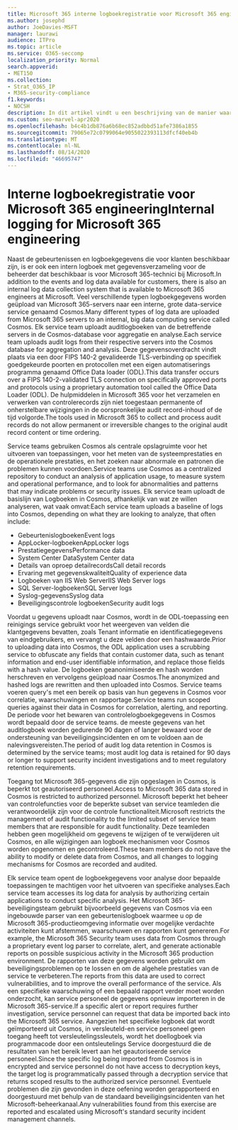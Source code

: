 ```yaml
---
title: Microsoft 365 interne logboekregistratie voor Microsoft 365 engineering
ms.author: josephd
author: JoeDavies-MSFT
manager: laurawi
audience: ITPro
ms.topic: article
ms.service: O365-seccomp
localization_priority: Normal
search.appverid:
- MET150
ms.collection:
- Strat_O365_IP
- M365-security-compliance
f1.keywords:
- NOCSH
description: In dit artikel vindt u een beschrijving van de manier waarop interne logboekregistratie voor Microsoft 365 engineering teams werkt.
ms.custom: seo-marvel-apr2020
ms.openlocfilehash: b4c4b1db876a6b68ec852adbbd51afe7386a1855
ms.sourcegitcommit: 79065e72c0799064e9055022393113dfcf40eb4b
ms.translationtype: MT
ms.contentlocale: nl-NL
ms.lasthandoff: 08/14/2020
ms.locfileid: "46695747"
---
```

# <a name="internal-logging-for-microsoft-365-engineering"></a><span data-ttu-id="06cb6-103">Interne logboekregistratie voor Microsoft 365 engineering</span><span class="sxs-lookup"><span data-stu-id="06cb6-103">Internal logging for Microsoft 365 engineering</span></span>

<span data-ttu-id="06cb6-104">Naast de gebeurtenissen en logboekgegevens die voor klanten beschikbaar zijn, is er ook een intern logboek met gegevensverzameling voor de beheerder dat beschikbaar is voor Microsoft 365-technici bij Microsoft.</span><span class="sxs-lookup"><span data-stu-id="06cb6-104">In addition to the events and log data available for customers, there is also an internal log data collection system that is available to Microsoft 365 engineers at Microsoft.</span></span> <span data-ttu-id="06cb6-105">Veel verschillende typen logboekgegevens worden geüpload van Microsoft 365-servers naar een interne, grote data-service service genaamd Cosmos.</span><span class="sxs-lookup"><span data-stu-id="06cb6-105">Many different types of log data are uploaded from Microsoft 365 servers to an internal, big data computing service called Cosmos.</span></span> <span data-ttu-id="06cb6-106">Elk service team uploadt auditlogboeken van de betreffende servers in de Cosmos-database voor aggregatie en analyse.</span><span class="sxs-lookup"><span data-stu-id="06cb6-106">Each service team uploads audit logs from their respective servers into the Cosmos database for aggregation and analysis.</span></span> <span data-ttu-id="06cb6-107">Deze gegevensoverdracht vindt plaats via een door FIPS 140-2 gevalideerde TLS-verbinding op specifiek goedgekeurde poorten en protocollen met een eigen automatiserings programma genaamd Office Data loader (ODL).</span><span class="sxs-lookup"><span data-stu-id="06cb6-107">This data transfer occurs over a FIPS 140-2-validated TLS connection on specifically approved ports and protocols using a proprietary automation tool called the Office Data Loader (ODL).</span></span> <span data-ttu-id="06cb6-108">De hulpmiddelen in Microsoft 365 voor het verzamelen en verwerken van controlerecords zijn niet toegestaan permanente of onherstelbare wijzigingen in de oorspronkelijke audit record-inhoud of de tijd volgorde.</span><span class="sxs-lookup"><span data-stu-id="06cb6-108">The tools used in Microsoft 365 to collect and process audit records do not allow permanent or irreversible changes to the original audit record content or time ordering.</span></span>

<span data-ttu-id="06cb6-109">Service teams gebruiken Cosmos als centrale opslagruimte voor het uitvoeren van toepassingen, voor het meten van de systeemprestaties en de operationele prestaties, en het zoeken naar abnormale en patronen die problemen kunnen voordoen.</span><span class="sxs-lookup"><span data-stu-id="06cb6-109">Service teams use Cosmos as a centralized repository to conduct an analysis of application usage, to measure system and operational performance, and to look for abnormalities and patterns that may indicate problems or security issues.</span></span> <span data-ttu-id="06cb6-110">Elk service team uploadt de basislijn van Logboeken in Cosmos, afhankelijk van wat ze willen analyseren, wat vaak omvat:</span><span class="sxs-lookup"><span data-stu-id="06cb6-110">Each service team uploads a baseline of logs into Cosmos, depending on what they are looking to analyze, that often include:</span></span>

- <span data-ttu-id="06cb6-111">Gebeurtenislogboeken</span><span class="sxs-lookup"><span data-stu-id="06cb6-111">Event logs</span></span>
- <span data-ttu-id="06cb6-112">AppLocker-logboeken</span><span class="sxs-lookup"><span data-stu-id="06cb6-112">AppLocker logs</span></span>
- <span data-ttu-id="06cb6-113">Prestatiegegevens</span><span class="sxs-lookup"><span data-stu-id="06cb6-113">Performance data</span></span>
- <span data-ttu-id="06cb6-114">System Center Data</span><span class="sxs-lookup"><span data-stu-id="06cb6-114">System Center data</span></span>
- <span data-ttu-id="06cb6-115">Details van oproep detailrecords</span><span class="sxs-lookup"><span data-stu-id="06cb6-115">Call detail records</span></span>
- <span data-ttu-id="06cb6-116">Ervaring met gegevenskwaliteit</span><span class="sxs-lookup"><span data-stu-id="06cb6-116">Quality of experience data</span></span>
- <span data-ttu-id="06cb6-117">Logboeken van IIS Web Server</span><span class="sxs-lookup"><span data-stu-id="06cb6-117">IIS Web Server logs</span></span>
- <span data-ttu-id="06cb6-118">SQL Server-logboeken</span><span class="sxs-lookup"><span data-stu-id="06cb6-118">SQL Server logs</span></span>
- <span data-ttu-id="06cb6-119">Syslog-gegevens</span><span class="sxs-lookup"><span data-stu-id="06cb6-119">Syslog data</span></span>
- <span data-ttu-id="06cb6-120">Beveiligingscontrole logboeken</span><span class="sxs-lookup"><span data-stu-id="06cb6-120">Security audit logs</span></span>

<span data-ttu-id="06cb6-121">Voordat u gegevens uploadt naar Cosmos, wordt in de ODL-toepassing een reinigings service gebruikt voor het weergeven van velden die klantgegevens bevatten, zoals Tenant informatie en identificatiegegevens van eindgebruikers, en vervangt u deze velden door een hashwaarde.</span><span class="sxs-lookup"><span data-stu-id="06cb6-121">Prior to uploading data into Cosmos, the ODL application uses a scrubbing service to obfuscate any fields that contain customer data, such as tenant information and end-user identifiable information, and replace those fields with a hash value.</span></span> <span data-ttu-id="06cb6-122">De logboeken geanonimiseerde en hash worden herschreven en vervolgens geüpload naar Cosmos.</span><span class="sxs-lookup"><span data-stu-id="06cb6-122">The anonymized and hashed logs are rewritten and then uploaded into Cosmos.</span></span> <span data-ttu-id="06cb6-123">Service teams voeren query's met een bereik op basis van hun gegevens in Cosmos voor correlatie, waarschuwingen en rapportage.</span><span class="sxs-lookup"><span data-stu-id="06cb6-123">Service teams run scoped queries against their data in Cosmos for correlation, alerting, and reporting.</span></span> <span data-ttu-id="06cb6-124">De periode voor het bewaren van controlelogboekgegevens in Cosmos wordt bepaald door de service teams. de meeste gegevens van het auditlogboek worden gedurende 90 dagen of langer bewaard voor de ondersteuning van beveiligingsincidenten en om te voldoen aan de nalevingsvereisten.</span><span class="sxs-lookup"><span data-stu-id="06cb6-124">The period of audit log data retention in Cosmos is determined by the service teams; most audit log data is retained for 90 days or longer to support security incident investigations and to meet regulatory retention requirements.</span></span>

<span data-ttu-id="06cb6-125">Toegang tot Microsoft 365-gegevens die zijn opgeslagen in Cosmos, is beperkt tot geautoriseerd personeel.</span><span class="sxs-lookup"><span data-stu-id="06cb6-125">Access to Microsoft 365 data stored in Cosmos is restricted to authorized personnel.</span></span> <span data-ttu-id="06cb6-126">Microsoft beperkt het beheer van controlefuncties voor de beperkte subset van service teamleden die verantwoordelijk zijn voor de controle functionaliteit.</span><span class="sxs-lookup"><span data-stu-id="06cb6-126">Microsoft restricts the management of audit functionality to the limited subset of service team members that are responsible for audit functionality.</span></span> <span data-ttu-id="06cb6-127">Deze teamleden hebben geen mogelijkheid om gegevens te wijzigen of te verwijderen uit Cosmos, en alle wijzigingen aan logboek mechanismen voor Cosmos worden opgenomen en gecontroleerd.</span><span class="sxs-lookup"><span data-stu-id="06cb6-127">These team members do not have the ability to modify or delete data from Cosmos, and all changes to logging mechanisms for Cosmos are recorded and audited.</span></span>

<span data-ttu-id="06cb6-128">Elk service team opent de logboekgegevens voor analyse door bepaalde toepassingen te machtigen voor het uitvoeren van specifieke analyses.</span><span class="sxs-lookup"><span data-stu-id="06cb6-128">Each service team accesses its log data for analysis by authorizing certain applications to conduct specific analysis.</span></span> <span data-ttu-id="06cb6-129">Het Microsoft 365-beveiligingsteam gebruikt bijvoorbeeld gegevens van Cosmos via een ingebouwde parser van een gebeurtenislogboek waarmee u op de Microsoft 365-productieomgeving informatie over mogelijke verdachte activiteiten kunt afstemmen, waarschuwen en rapporten kunt genereren.</span><span class="sxs-lookup"><span data-stu-id="06cb6-129">For example, the Microsoft 365 Security team uses data from Cosmos through a proprietary event log parser to correlate, alert, and generate actionable reports on possible suspicious activity in the Microsoft 365 production environment.</span></span> <span data-ttu-id="06cb6-130">De rapporten van deze gegevens worden gebruikt om beveiligingsproblemen op te lossen en om de algehele prestaties van de service te verbeteren.</span><span class="sxs-lookup"><span data-stu-id="06cb6-130">The reports from this data are used to correct vulnerabilities, and to improve the overall performance of the service.</span></span> <span data-ttu-id="06cb6-131">Als een specifieke waarschuwing of een bepaald rapport verder moet worden onderzocht, kan service personeel de gegevens opnieuw importeren in de Microsoft 365-service.</span><span class="sxs-lookup"><span data-stu-id="06cb6-131">If a specific alert or report requires further investigation, service personnel can request that data be imported back into the Microsoft 365 service.</span></span> <span data-ttu-id="06cb6-132">Aangezien het specifieke logboek dat wordt geïmporteerd uit Cosmos, in versleuteld-en service personeel geen toegang heeft tot versleutelingssleutels, wordt het doellogboek via programmacode door een ontsleutelings Service doorgestuurd die de resultaten van het bereik levert aan het geautoriseerde service personeel.</span><span class="sxs-lookup"><span data-stu-id="06cb6-132">Since the specific log being imported from Cosmos is in encrypted and service personnel do not have access to decryption keys, the target log is programmatically passed through a decryption service that returns scoped results to the authorized service personnel.</span></span> <span data-ttu-id="06cb6-133">Eventuele problemen die zijn gevonden in deze oefening worden gerapporteerd en doorgestuurd met behulp van de standaard beveiligingsincidenten van het Microsoft-beheerkanaal.</span><span class="sxs-lookup"><span data-stu-id="06cb6-133">Any vulnerabilities found from this exercise are reported and escalated using Microsoft's standard security incident management channels.</span></span>
